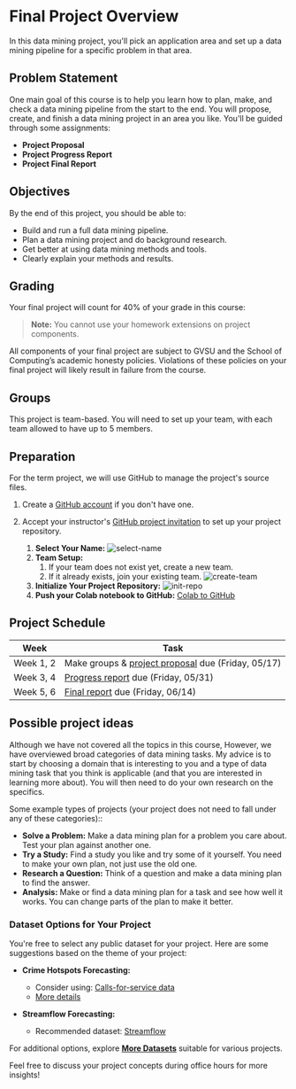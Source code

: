 # Final Project Overview

In this data mining project, you'll pick an application area and set up a data mining pipeline for a specific problem in that area.

## Problem Statement

One main goal of this course is to help you learn how to plan, make, and check a data mining pipeline from the start to the end. You will propose, create, and finish a data mining project in an area you like. You'll be guided through some assignments:

- **Project Proposal**
- **Project Progress Report**
- **Project Final Report**

## Objectives

By the end of this project, you should be able to:

- Build and run a full data mining pipeline.
- Plan a data mining project and do background research.
- Get better at using data mining methods and tools.
- Clearly explain your methods and results.

## Grading

Your final project will count for 40% of your grade in this course:

> **Note:** You cannot use your homework extensions on project components.

All components of your final project are subject to GVSU and the School of Computing’s academic honesty policies. Violations of these policies on your final project will likely result in failure from the course.

## Groups

This project is team-based. You will need to set up your team, with each team allowed to have up to 5 members.

## Preparation

For the term project, we will use GitHub to manage the project's source files.

1. Create a [GitHub account](https://github.com) if you don't have one.

2. Accept your instructor's [GitHub project invitation](https://classroom.github.com/a/oi2-MbOt) to set up your project repository.

   1. **Select Your Name:** ![select-name](../assets/img/project-selectname.jpg)
   2. **Team Setup:**
      1. If your team does not exist yet, create a new team.
      2. If it already exists, join your existing team. ![create-team](../assets/img/project-createteam.jpg)
   3. **Initialize Your Project Repository:** ![init-repo](../assets/img/project-initrepo.jpg)
   4. **Push your Colab notebook to GitHub:** [Colab to GitHub](https://www.geeksforgeeks.org/how-to-upload-project-on-github-from-google-colab/?ref=ml_lbp)

## Project Schedule

| Week | Task |
| --- | --- |
| Week 1, 2 | Make groups & [project proposal](./project-proposal.md) due (Friday, 05/17) |
| Week 3, 4 | [Progress report](./project-progress-report.md) due (Friday, 05/31) |
| Week 5, 6 | [Final report](./project-final-report.md) due (Friday, 06/14) |

## Possible project ideas

Although we have not covered all the topics in this course, However, we have overviewed broad categories of data mining tasks. My advice is to start by choosing a domain that is interesting to you and a type of data mining task that you think is applicable (and that you are interested in learning more about). You will then need to do your own research on the specifics.

Some example types of projects (your project does not need to fall under any of these categories)::

- **Solve a Problem:** Make a data mining plan for a problem you care about. Test your plan against another one.
- **Try a Study:** Find a study you like and try some of it yourself. You need to make your own plan, not just use the old one.
- **Research a Question:** Think of a question and make a data mining plan to find the answer.
- **Analysis:** Make or find a data mining plan for a task and see how well it works. You can change parts of the plan to make it better.

### Dataset Options for Your Project

You're free to select any public dataset for your project. Here are some suggestions based on the theme of your project:

- **Crime Hotspots Forecasting:**

  - Consider using: [Calls-for-service data](https://nij.ojp.gov/funding/real-time-crime-forecasting-challenge-posting#data)
  - [More details](../assets/pdf/crime-hotspots-forecasting.pdf)

- **Streamflow Forecasting:**

  - Recommended dataset: [Streamflow](../assets/data/streamflow.csv)

For additional options, explore **[More Datasets](https://github.com/GVSU-CIS635/Datasets)** suitable for various projects.

Feel free to discuss your project concepts during office hours for more insights!
